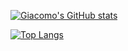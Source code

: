 [![Giacomo's GitHub stats](https://github-readme-stats.vercel.app/api?username=giacomolaw&hide_rank=true)](https://github.com/anuraghazra/github-readme-stats)

[![Top Langs](https://github-readme-stats.vercel.app/api/top-langs/?username=giacomolaw&layout=compact)](https://github.com/anuraghazra/github-readme-stats)
